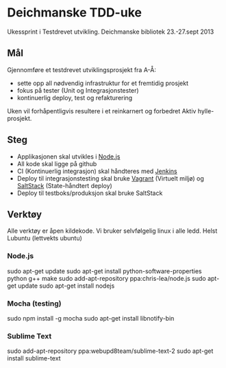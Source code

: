 # Deichmanske TDD-uke

Ukessprint i Testdrevet utvikling. Deichmanske bibliotek 23.-27.sept 2013

## Mål

Gjennomføre et testdrevet utviklingsprosjekt fra A-Å:

* sette opp all nødvendig infrastruktur for et fremtidig prosjekt
* fokus på tester (Unit og Integrasjonstester)
* kontinuerlig deploy, test og refakturering

Uken vil forhåpentligvis resultere i et reinkarnert og forbedret Aktiv hylle-prosjekt. 

## Steg

* Applikasjonen skal utvikles i [Node.js](http://nodejs.org)
* All kode skal ligge på github
* CI (Kontinuerlig integrasjon) skal håndteres med [Jenkins](http://jenkins-ci.org/)
* Deploy til integrasjonstesting skal bruke [Vagrant](http://www.vagrantup.com/) (Virtuelt miljø) og [SaltStack](http://saltstack.com/community.html) (State-håndtert deploy)
* Deploy til testboks/produksjon skal bruke SaltStack

## Verktøy

Alle verktøy er åpen kildekode. Vi bruker selvfølgelig linux i alle ledd. Helst Lubuntu (lettvekts ubuntu)

### Node.js

sudo apt-get update
sudo apt-get install python-software-properties python g++ make
sudo add-apt-repository ppa:chris-lea/node.js
sudo apt-get update
sudo apt-get install nodejs

### Mocha (testing)

sudo npm install -g mocha
sudo apt-get install libnotify-bin

### Sublime Text

sudo add-apt-repository ppa:webupd8team/sublime-text-2
sudo apt-get install sublime-text
